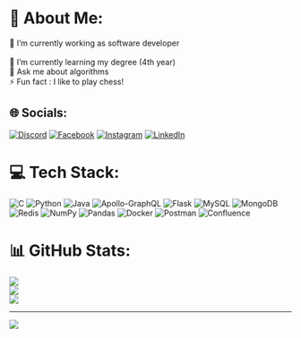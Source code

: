 

# 💫 About Me:
🔭 I’m currently working as software developer<br><br>🌱 I’m currently learning my degree (4th year)<br>💬 Ask me about algorithms<br>⚡ Fun fact : I like to play chess! 


## 🌐 Socials:
[![Discord](https://img.shields.io/badge/Discord-%237289DA.svg?logo=discord&logoColor=white)](htttps://discord.gg/saharoz#5964) [![Facebook](https://img.shields.io/badge/Facebook-%231877F2.svg?logo=Facebook&logoColor=white)](https://facebook.com/sahar.oz.3) [![Instagram](https://img.shields.io/badge/Instagram-%23E4405F.svg?logo=Instagram&logoColor=white)](https://instagram.com/sahar__oz) [![LinkedIn](https://img.shields.io/badge/LinkedIn-%230077B5.svg?logo=linkedin&logoColor=white)](https://linkedin.com/in/sahar-oz-b7947b1b6) 

# 💻 Tech Stack:
![C](https://img.shields.io/badge/c-%2300599C.svg?style=for-the-badge&logo=c&logoColor=white) ![Python](https://img.shields.io/badge/python-3670A0?style=for-the-badge&logo=python&logoColor=ffdd54) ![Java](https://img.shields.io/badge/java-%23ED8B00.svg?style=for-the-badge&logo=java&logoColor=white) ![Apollo-GraphQL](https://img.shields.io/badge/-ApolloGraphQL-311C87?style=for-the-badge&logo=apollo-graphql) ![Flask](https://img.shields.io/badge/flask-%23000.svg?style=for-the-badge&logo=flask&logoColor=white) ![MySQL](https://img.shields.io/badge/mysql-%2300f.svg?style=for-the-badge&logo=mysql&logoColor=white) ![MongoDB](https://img.shields.io/badge/MongoDB-%234ea94b.svg?style=for-the-badge&logo=mongodb&logoColor=white) ![Redis](https://img.shields.io/badge/redis-%23DD0031.svg?style=for-the-badge&logo=redis&logoColor=white) ![NumPy](https://img.shields.io/badge/numpy-%23013243.svg?style=for-the-badge&logo=numpy&logoColor=white) ![Pandas](https://img.shields.io/badge/pandas-%23150458.svg?style=for-the-badge&logo=pandas&logoColor=white) ![Docker](https://img.shields.io/badge/docker-%230db7ed.svg?style=for-the-badge&logo=docker&logoColor=white) ![Postman](https://img.shields.io/badge/Postman-FF6C37?style=for-the-badge&logo=postman&logoColor=white) ![Confluence](https://img.shields.io/badge/confluence-%23172BF4.svg?style=for-the-badge&logo=confluence&logoColor=white)
# 📊 GitHub Stats:
![](https://github-readme-stats.vercel.app/api?username=saharoz1602&theme=dark&hide_border=false&include_all_commits=false&count_private=false)<br/>
![](https://github-readme-streak-stats.herokuapp.com/?user=saharoz1602&theme=dark&hide_border=false)<br/>
![](https://github-readme-stats.vercel.app/api/top-langs/?username=saharoz1602&theme=dark&hide_border=false&include_all_commits=false&count_private=false&layout=compact)

---
[![](https://visitcount.itsvg.in/api?id=saharoz1602&icon=0&color=7)](https://visitcount.itsvg.in)

<!--   ## 💰 You can help me by Donating
  [![BuyMeACoffee](https://img.shields.io/badge/Buy%20Me%20a%20Coffee-ffdd00?style=for-the-badge&logo=buy-me-a-coffee&logoColor=black)](https://buymeacoffee.com/SaharOz) [![PayPal](https://img.shields.io/badge/PayPal-00457C?style=for-the-badge&logo=paypal&logoColor=white)](https://paypal.me/@SaharOz)  -->

  
<!-- Proudly created with GPRM ( https://gprm.itsvg.in ) -->
